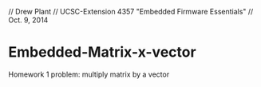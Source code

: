 // Drew Plant
// UCSC-Extension 4357 "Embedded Firmware Essentials"
// Oct. 9, 2014

Embedded-Matrix-x-vector
========================

Homework 1 problem:  multiply matrix by a vector
